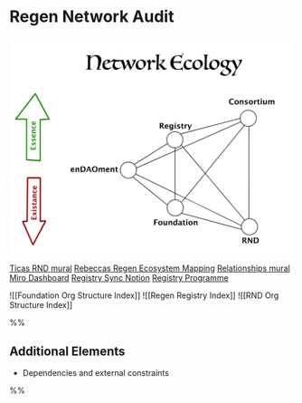 # Regen Network Audit
![](assets/NetworkEcology.jpg)

[Ticas RND mural](https://app.mural.co/t/exploros/m/exploros/1633364795847/c36407b73c9dacb0dd2b7aeb16ca4f4c0f60b936?sender=ufffda73d413a59dfeb237815)
[Rebeccas Regen Ecosystem Mapping](https://app.mural.co/t/exploros/m/exploros/1642717606573/2550de9b7cf959fdb204a089129721e8713469df?fromVisitorModal=true&sender=u70ef79b0a9c38c2d8ebd9946)
[Relationships mural](https://miro.com/app/board/uXjVOClQHU8=/)
[Miro Dashboard](https://miro.com/app/board/uXjVOEW-RaE=/)
[Registry Sync Notion](https://www.notion.so/regenfoundation/RF-Registry-Sync-2847bf42efb8497b8638b84d1ab454c3)
[Registry Programme](https://docs.google.com/document/d/1n_U3IcGIg_OWjIJLKO8nvtqlbCaccl7sPihLqXYMEpQ/edit)

![[Foundation Org Structure Index]]
![[Regen Registry Index]]
![[RND Org Structure Index]]





%%
## Additional Elements
- Dependencies and external constraints

%%